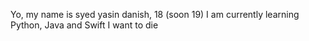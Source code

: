 Yo, my name is syed yasin danish, 18 (soon 19)
I am currently learning Python, Java and Swift
I want to die 
